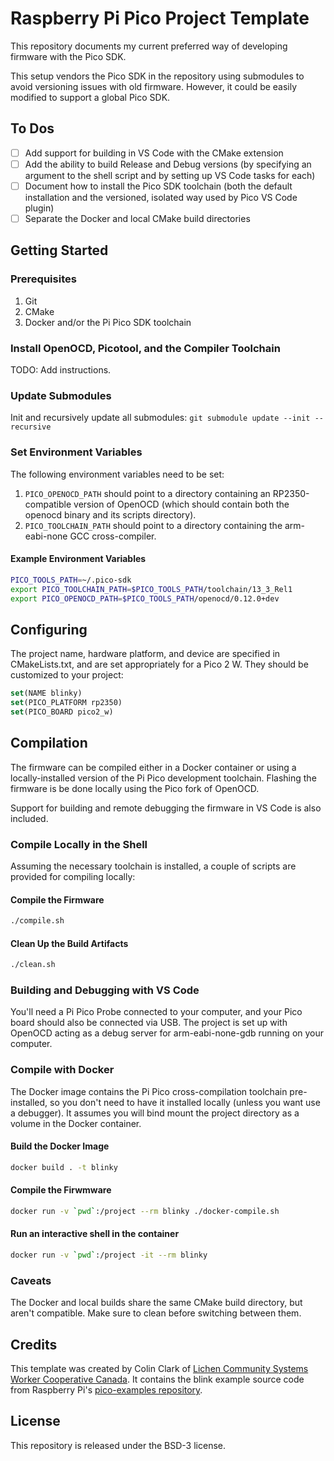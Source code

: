 # Raspberry Pi Pico Project Template

This repository documents my current preferred way of developing firmware with the Pico SDK.

This setup vendors the Pico SDK in the repository using submodules to avoid versioning issues with old firmware. However, it could be easily modified to support a global Pico SDK.

## To Dos
- [ ] Add support for building in VS Code with the CMake extension
- [ ] Add the ability to build Release and Debug versions (by specifying an argument to the shell script and by setting up VS Code tasks for each)
- [ ] Document how to install the Pico SDK toolchain (both the default installation and the versioned, isolated way used by Pico VS Code plugin)
- [ ] Separate the Docker and local CMake build directories

## Getting Started
### Prerequisites
1. Git
2. CMake
3. Docker and/or the Pi Pico SDK toolchain

### Install OpenOCD, Picotool, and the Compiler Toolchain
TODO: Add instructions.

### Update Submodules
Init and recursively update all submodules:
```git submodule update --init --recursive```

### Set Environment Variables
The following environment variables need to be set:
1. ```PICO_OPENOCD_PATH``` should point to a directory containing an RP2350-compatible version of OpenOCD (which should contain both the openocd binary and its scripts directory).
2.  ```PICO_TOOLCHAIN_PATH``` should point to a directory containing the arm-eabi-none GCC cross-compiler.

#### Example Environment Variables
```sh
PICO_TOOLS_PATH=~/.pico-sdk
export PICO_TOOLCHAIN_PATH=$PICO_TOOLS_PATH/toolchain/13_3_Rel1
export PICO_OPENOCD_PATH=$PICO_TOOLS_PATH/openocd/0.12.0+dev
```

## Configuring
The project name, hardware platform, and device are specified in CMakeLists.txt, and are set appropriately for a Pico 2 W. They should be customized to your project:

```CMake
set(NAME blinky)
set(PICO_PLATFORM rp2350)
set(PICO_BOARD pico2_w)
```

## Compilation
The firmware can be compiled either in a Docker container or using a locally-installed version of the Pi Pico development toolchain. Flashing the firmware is be done locally using the Pico fork of OpenOCD.

Support for building and remote debugging the firmware in VS Code is also included.

### Compile Locally in the Shell
Assuming the necessary toolchain is installed, a couple of scripts are provided for compiling locally:

#### Compile the Firmware
```sh
./compile.sh
```

#### Clean Up the Build Artifacts
```sh
./clean.sh
```

### Building and Debugging with VS Code
You'll need a Pi Pico Probe connected to your computer, and your Pico board should also be connected via USB. The project is set up with OpenOCD acting as a debug server for arm-eabi-none-gdb running on your computer.

### Compile with Docker
The Docker image contains the Pi Pico cross-compilation toolchain pre-installed, so you don't need to have it installed locally (unless you want use a debugger). It assumes you will bind mount the project directory as a volume in the Docker container.

#### Build the Docker Image
```sh
docker build . -t blinky
```

#### Compile the Firwmware
```sh
docker run -v `pwd`:/project --rm blinky ./docker-compile.sh
```

#### Run an interactive shell in the container
```sh
docker run -v `pwd`:/project -it --rm blinky
```

### Caveats
The Docker and local builds share the same CMake build directory, but aren't compatible. Make sure to clean before switching between them.

## Credits
This template was created by Colin Clark of [Lichen Community Systems Worker Cooperative Canada](https://lichen.coop). It contains the blink example source code from Raspberry Pi's [pico-examples repository](https://github.com/raspberrypi/pico-examples/blob/master/blink/blink.c).

## License
This repository is released under the BSD-3 license.
